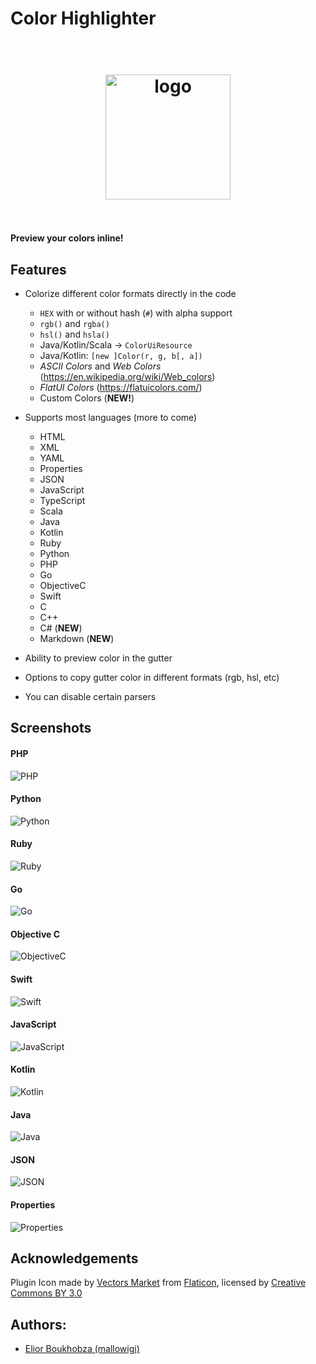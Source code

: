 # Color Highlighter

<h1 align="center">
  <br>
    <img src="https://raw.githubusercontent.com/mallowigi/color-highlighter/master/src/main/resources/META-INF/pluginIcon.svg?sanitize=true" alt="logo" width="200">
  <br><br>
</h1>

**Preview your colors inline!**

## Features

- Colorize different color formats directly in the code
  - `HEX` with or without hash (`#`) with alpha support
  - `rgb()` and `rgba()`
  - `hsl()` and `hsla()`
  - Java/Kotlin/Scala -> `ColorUiResource`
  - Java/Kotlin: `[new ]Color(r, g, b[, a])`
  - *ASCII Colors* and *Web Colors* (https://en.wikipedia.org/wiki/Web_colors)
  - *FlatUI Colors* (https://flatuicolors.com/)
  - Custom Colors (**NEW!**)

- Supports most languages (more to come)
  - HTML
  - XML
  - YAML
  - Properties
  - JSON
  - JavaScript
  - TypeScript
  - Scala
  - Java
  - Kotlin
  - Ruby
  - Python
  - PHP
  - Go
  - ObjectiveC
  - Swift
  - C
  - C++
  - C# (**NEW**)
  - Markdown (**NEW**)

- Ability to preview color in the gutter
- Options to copy gutter color in different formats (rgb, hsl, etc)
- You can disable certain parsers

## Screenshots

#### PHP

![PHP](docs/screens/php.png)

#### Python

![Python](docs/screens/python.png)

#### Ruby

![Ruby](docs/screens/ruby.png)

#### Go

![Go](docs/screens/go.png)

#### Objective C

![ObjectiveC](docs/screens/objc.png)

#### Swift

![Swift](docs/screens/swift.png)

#### JavaScript

![JavaScript](docs/screens/js.png)

#### Kotlin

![Kotlin](docs/screens/kotlin.png)

#### Java

![Java](docs/screens/java.png)

#### JSON

![JSON](docs/screens/json.png)

#### Properties

![Properties](docs/screens/properties.png)

## Acknowledgements

Plugin Icon made by [Vectors Market](https://www.flaticon.com/authors/vectors-market)
from [Flaticon](http://www.flaticon.com), licensed
by [Creative Commons BY 3.0](http://creativecommons.org/licenses/by/3.0/)

## Authors:

- [Elior Boukhobza (mallowigi)](https://github.com/mallowigi)
